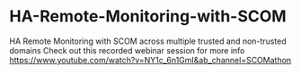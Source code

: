 # HA-Remote-Monitoring-with-SCOM
HA Remote Monitoring with SCOM across multiple trusted and non-trusted domains
Check out this recorded webinar session for more info https://www.youtube.com/watch?v=NY1c_6n1GmI&ab_channel=SCOMathon
